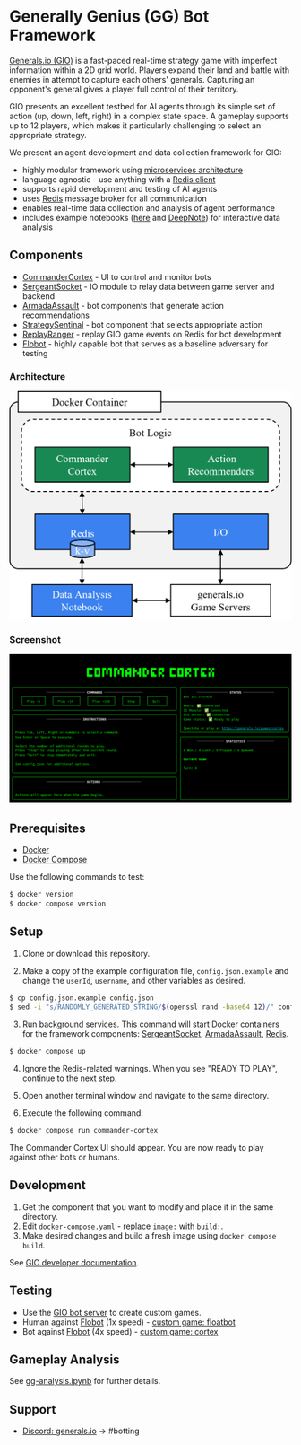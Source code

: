 # Generally Genius (GG) Bot Framework

[Generals.io (GIO)](https://generals.io/) is a fast-paced real-time strategy game with imperfect information within a 2D grid world. Players expand their land and battle with enemies in attempt to capture each others' generals. Capturing an opponent's general gives a player full control of their territory.

GIO presents an excellent testbed for AI agents through its simple set of action (up, down, left, right) in a complex state space. A gameplay supports up to 12 players, which makes it particularly challenging to select an appropriate strategy.

We present an agent development and data collection framework for GIO:
- highly modular framework using [microservices architecture](https://microservices.io/)
- language agnostic - use anything with a [Redis client](https://redis.io/resources/clients/)
- supports rapid development and testing of AI agents
- uses [Redis](https://redis.io/) message broker for all communication
- enables real-time data collection and analysis of agent performance
- includes example notebooks ([here](gg-analysis.ipynb) and [DeepNote](https://deepnote.com/workspace/insights-island-2232debf-8efe-49d0-80d9-20d155a36301/project/generalsio-analysis-51d1567e-7054-4223-9aa2-98354e1dc291/notebook/fetch-and-plot-f69012bef9f04e27aae6a600cd811276)) for interactive data analysis

## Components

- [CommanderCortex](https://github.com/CorsairCoalition/CommanderCortex) - UI to control and monitor bots
- [SergeantSocket](https://github.com/CorsairCoalition/SergeantSocket) - IO module to relay data between game server and backend
- [ArmadaAssault](https://github.com/CorsairCoalition/ArmadaAssault) - bot components that generate action recommendations
- [StrategySentinal](https://github.com/CorsairCoalition/StrategySentinal) - bot component that selects appropriate action
- [ReplayRanger](https://github.com/CorsairCoalition/ReplayRanger) -  replay GIO game events on Redis for bot development
- [Flobot](https://github.com/CorsairCoalition/Flobot) - highly capable bot that serves as a baseline adversary for testing

### Architecture

![Framework Architecture](images/gg-architecture.png)

### Screenshot

![Commander Cortex](images/commandercortex.png)

## Prerequisites

- [Docker](https://docs.docker.com/engine/install)
- [Docker Compose](https://docs.docker.com/compose/install)

Use the following commands to test:

```sh
$ docker version
$ docker compose version
```

## Setup

1. Clone or download this repository.

2. Make a copy of the example configuration file, `config.json.example` and change the `userId`, `username`, and other variables as desired.

```sh
$ cp config.json.example config.json
$ sed -i "s/RANDOMLY_GENERATED_STRING/$(openssl rand -base64 12)/" config.json
```

3. Run background services. This command will start Docker containers for the framework components: [SergeantSocket](https://github.com/CorsairCoalition/SergeantSocket), [ArmadaAssault](https://github.com/CorsairCoalition/ArmadaAssault), [Redis](https://redis.io/).

```sh
$ docker compose up
```

4. Ignore the Redis-related warnings. When you see "READY TO PLAY", continue to the next step.

5. Open another terminal window and navigate to the same directory.

6. Execute the following command:

```sh
$ docker compose run commander-cortex
```

The Commander Cortex UI should appear. You are now ready to play against other bots or humans.

## Development

1. Get the component that you want to modify and place it in the same directory.
2. Edit `docker-compose.yaml` - replace `image:` with `build:`.
3. Make desired changes and build a fresh image using `docker compose build`.

See [GIO developer documentation](https://dev.generals.io/).

## Testing

- Use the [GIO bot server](https://bot.generals.io/) to create custom games.
- Human against [Flobot](https://github.com/CorsairCoalition/Flobot) (1x speed) - [custom game: floatbot](https://bot.generals.io/games/floatbot)
- Bot against [Flobot](https://github.com/CorsairCoalition/Flobot) (4x speed) - [custom game: cortex](https://bot.generals.io/games/cortex)

## Gameplay Analysis

See [gg-analysis.ipynb](gg-analysis.ipynb) for further details.

## Support

- [Discord: generals.io](https://discord.com/invite/QP63V5Y) -> #botting
